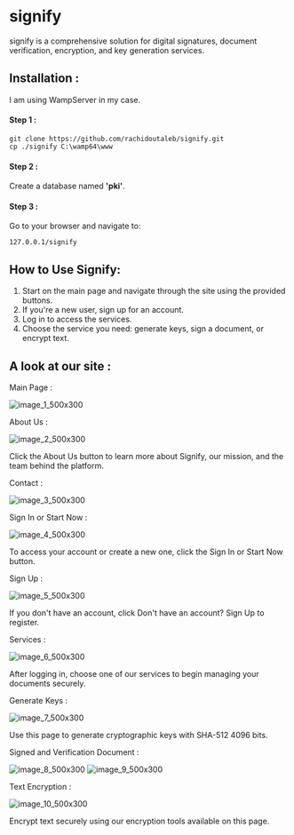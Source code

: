 # signify
 signify is a comprehensive solution for digital signatures, document verification, encryption, and key generation services.

 ## Installation :
I am using WampServer in my case.

#### Step  1 :
```
git clone https://github.com/rachidoutaleb/signify.git
cp ./signify C:\wamp64\www
```
#### Step  2 :
Create a database named **'pki'**.

#### Step  3 :
Go to your browser and navigate to:
```
127.0.0.1/signify
```

## How to Use Signify:
1. Start on the main page and navigate through the site using the provided buttons.
2. If you're a new user, sign up for an account.
3. Log in to access the services.
4. Choose the service you need: generate keys, sign a document, or encrypt text.


## A look at our site :

Main Page :

![image_1_500x300](https://github.com/rachidoutaleb/signify/assets/123762098/e18c7a78-c9e7-493e-b2f3-da04bb595886)


About Us :

![image_2_500x300](https://github.com/rachidoutaleb/signify/assets/123762098/67856298-969b-4c8a-a018-8a785c661eb3)

Click the About Us button to learn more about Signify, our mission, and the team behind the platform.

Contact :

![image_3_500x300](https://github.com/rachidoutaleb/signify/assets/123762098/2689c77b-b96c-4b86-b216-d4208d2384e5)


Sign In or Start Now :

![image_4_500x300](https://github.com/rachidoutaleb/signify/assets/123762098/703abc4e-bca4-40b0-a604-1858a1862dd6)

To access your account or create a new one, click the Sign In or Start Now button.

Sign Up :

![image_5_500x300](https://github.com/rachidoutaleb/signify/assets/123762098/650c294c-b19d-4bae-a3f0-93829bd4dd66)

If you don't have an account, click Don't have an account? Sign Up to register.

Services :

![image_6_500x300](https://github.com/rachidoutaleb/signify/assets/123762098/35d35f26-fd13-4222-989b-f15bce442c75)

After logging in, choose one of our services to begin managing your documents securely.

Generate Keys :

![image_7_500x300](https://github.com/rachidoutaleb/signify/assets/123762098/39f07425-1c24-4081-ae87-52d16520044a)

Use this page to generate cryptographic keys with SHA-512 4096 bits.

Signed and Verification Document :

![image_8_500x300](https://github.com/rachidoutaleb/signify/assets/123762098/34dbdd64-175e-41ce-b56c-7459068b0ca5)
![image_9_500x300](https://github.com/rachidoutaleb/signify/assets/123762098/e981b3c0-73ae-431a-9c16-78d6c740955f)


Text Encryption :

![image_10_500x300](https://github.com/rachidoutaleb/signify/assets/123762098/38ad890a-9346-48c1-83e8-591456f2cda7)

Encrypt text securely using our encryption tools available on this page.

